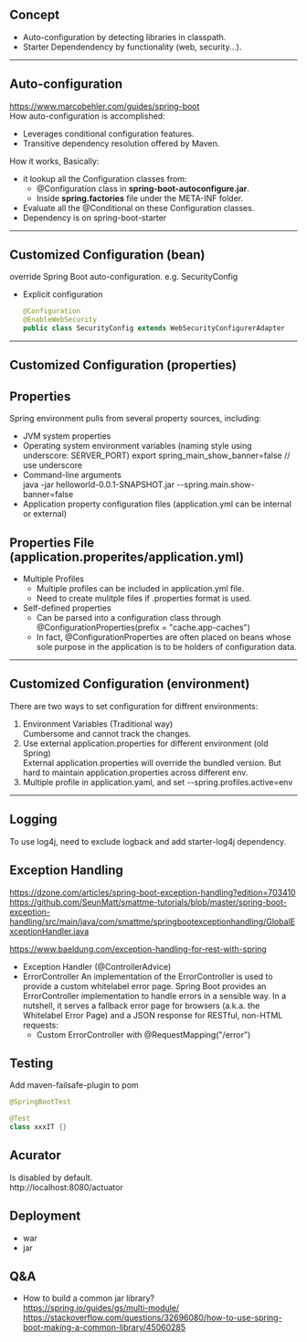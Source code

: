 ## Concept
- Auto-configuration by detecting libraries in classpath.  
- Starter Dependendency by functionality (web, security...).  

---
## Auto-configuration
https://www.marcobehler.com/guides/spring-boot  
How auto-configuration is accomplished:  
- Leverages conditional configuration features.
- Transitive dependency resolution offered by Maven.  

How it works, Basically:  
- it lookup all the Configuration classes from:  
  - @Configuration class in **spring-boot-autoconfigure.jar**.  
  - Inside **spring.factories** file under the META-INF folder.
- Evaluate all the @Conditional on these Configuration classes.
- Dependency is on spring-boot-starter

---
## Customized Configuration (bean)
override Spring Boot auto-configuration. e.g. SecurityConfig
- Explicit configuration
  ```java
  @Configuration
  @EnableWebSecurity
  public class SecurityConfig extends WebSecurityConfigurerAdapter
  ```
---
## Customized Configuration (properties)

## Properties
Spring environment pulls from several property sources, including:  
- JVM system properties
- Operating system environment variables (naming style using underscore: SERVER_PORT)
  export spring_main_show_banner=false // use underscore
- Command-line arguments  
  java -jar helloworld-0.0.1-SNAPSHOT.jar --spring.main.show-banner=false
- Application property configuration files (application.yml can be internal or external)

## Properties File (application.properites/application.yml)
- Multiple Profiles
  - Multiple profiles can be included in application.yml file.
  - Need to create mulitple files if .properties format is used.
- Self-defined properties
  - Can be parsed into a configuration class through @ConfigurationProperties(prefix = "cache.app-caches")
  - In fact, @ConfigurationProperties are often placed on beans whose sole purpose in the application is to be holders of configuration data.

---
## Customized Configuration (environment)
There are two ways to set configuration for diffrent environments:  
1. Environment Variables (Traditional way)  
   Cumbersome and cannot track the changes.  
2. Use external application.properties for different environment (old Spring)  
   External application.properties will override the bundled version. But hard to maintain application.properties across different env.  
3. Multiple profile in application.yaml, and set --spring.profiles.active=env

---
## Logging
To use log4j, need to exclude logback and add starter-log4j dependency.   

## Exception Handling  
https://dzone.com/articles/spring-boot-exception-handling?edition=703410  
https://github.com/SeunMatt/smattme-tutorials/blob/master/spring-boot-exception-handling/src/main/java/com/smattme/springbootexceptionhandling/GlobalExceptionHandler.java  

https://www.baeldung.com/exception-handling-for-rest-with-spring  

- Exception Handler (@ControllerAdvice)
- ErrorController
  An implementation of the ErrorController is used to provide a custom whitelabel error page.
  Spring Boot provides an ErrorController implementation to handle errors in a sensible way. In a nutshell, it serves a fallback error page for browsers (a.k.a. the Whitelabel Error Page) and a JSON response for RESTful, non-HTML requests:
  - Custom ErrorController with @RequestMapping("/error")

## Testing
Add maven-failsafe-plugin to pom  
```java
@SpringBootTest  

@Test
class xxxIT {}
```

## Acurator
Is disabled by default.  
http://localhost:8080/actuator  

## Deployment
- war
- jar

## Q&A
- How to build a common jar library?  
  https://spring.io/guides/gs/multi-module/  
  https://stackoverflow.com/questions/32696080/how-to-use-spring-boot-making-a-common-library/45060285  

